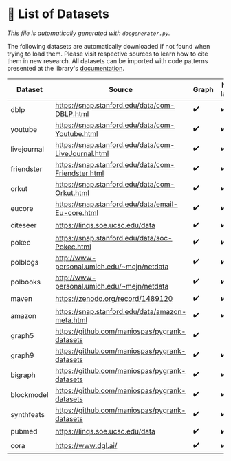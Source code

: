 # :scroll: List of Datasets
*This file is automatically generated with `docgenerator.py`.*

The following datasets are automatically downloaded if not found when trying to load them. Please visit respective sources to learn how to cite them in new research.
All datasets can be imported with code patterns presented at the library's [documentation](documentation.md#datasets).  

| Dataset | Source | Graph | Node labels | Node features |
| --- | --- | --- | --- | --- |
| dblp | https://snap.stanford.edu/data/com-DBLP.html | :heavy_check_mark: | :heavy_check_mark: |  |
| youtube | https://snap.stanford.edu/data/com-Youtube.html | :heavy_check_mark: | :heavy_check_mark: |  |
| livejournal | https://snap.stanford.edu/data/com-LiveJournal.html | :heavy_check_mark: | :heavy_check_mark: |  |
| friendster | https://snap.stanford.edu/data/com-Friendster.html | :heavy_check_mark: | :heavy_check_mark: |  |
| orkut | https://snap.stanford.edu/data/com-Orkut.html | :heavy_check_mark: | :heavy_check_mark: |  |
| eucore | https://snap.stanford.edu/data/email-Eu-core.html | :heavy_check_mark: | :heavy_check_mark: |  |
| citeseer | https://linqs.soe.ucsc.edu/data | :heavy_check_mark: | :heavy_check_mark: | :heavy_check_mark: |
| pokec | https://snap.stanford.edu/data/soc-Pokec.html | :heavy_check_mark: | :heavy_check_mark: |  |
| polblogs | http://www-personal.umich.edu/~mejn/netdata | :heavy_check_mark: | :heavy_check_mark: | :heavy_check_mark: |
| polbooks | http://www-personal.umich.edu/~mejn/netdata | :heavy_check_mark: | :heavy_check_mark: | :heavy_check_mark: |
| maven | https://zenodo.org/record/1489120 | :heavy_check_mark: | :heavy_check_mark: | :heavy_check_mark: |
| amazon | https://snap.stanford.edu/data/amazon-meta.html | :heavy_check_mark: | :heavy_check_mark: | :heavy_check_mark: |
| graph5 | https://github.com/maniospas/pygrank-datasets | :heavy_check_mark: |  |  |
| graph9 | https://github.com/maniospas/pygrank-datasets | :heavy_check_mark: | :heavy_check_mark: |  |
| bigraph | https://github.com/maniospas/pygrank-datasets | :heavy_check_mark: | :heavy_check_mark: |  |
| blockmodel | https://github.com/maniospas/pygrank-datasets | :heavy_check_mark: | :heavy_check_mark: |  |
| synthfeats | https://github.com/maniospas/pygrank-datasets | :heavy_check_mark: | :heavy_check_mark: | :heavy_check_mark: |
| pubmed | https://linqs.soe.ucsc.edu/data | :heavy_check_mark: | :heavy_check_mark: | :heavy_check_mark: |
| cora | https://www.dgl.ai/ | :heavy_check_mark: | :heavy_check_mark: | :heavy_check_mark: |
